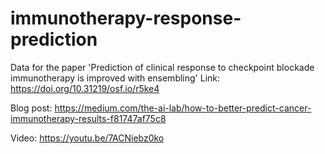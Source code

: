 # immunotherapy-response-prediction
Data for the paper 'Prediction of clinical response to checkpoint blockade immunotherapy is improved with ensembling' 
Link: https://doi.org/10.31219/osf.io/r5ke4

Blog post: https://medium.com/the-ai-lab/how-to-better-predict-cancer-immunotherapy-results-f81747af75c8

Video: https://youtu.be/7ACNiebz0ko
